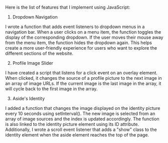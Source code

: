 Here is the list of features that I implement using JavaScript:

1. Dropdown Navigation

I wrote a function that adds event listeners to dropdown menus in a navigation bar. When a user clicks on a menu item, the function toggles the display of the corresponding dropdown. If the user moves their mouse away from the menu item, the function hides the dropdown again. This helps create a more user-friendly experience for users who want to explore the different sections of the website.

2. Profile Image Slider

I have created a script that listens for a click event on an overlay element. When clicked, it changes the source of a profile picture to the next image in an array of image URLs. If the current image is the last image in the array, it will cycle back to the first image in the array.

3. Aside's Identity

I added a function that changes the image displayed on the identity picture every 10 seconds using setInterval(). The new image is selected from an array of image sources and the index is updated accordingly. The function is also linked to the identity picture element using its ID attribute. Additionally, I wrote a scroll event listener that adds a "show" class to the identity element when the aside element reaches the top of the page.
